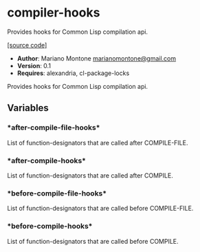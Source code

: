 # compiler-hooks

Provides hooks for Common Lisp compilation api.

[[source code]](../compiler-hooks.lisp)

- **Author**: Mariano Montone <marianomontone@gmail.com>
- **Version**: 0.1
- **Requires**: alexandria, cl-package-locks


 Provides hooks for Common Lisp compilation api.



## Variables
### \*after-compile-file-hooks\*
List of function-designators that are called after COMPILE-FILE.

### \*after-compile-hooks\*
List of function-designators that are called after COMPILE.

### \*before-compile-file-hooks\*
List of function-designators that are called before COMPILE-FILE.

### \*before-compile-hooks\*
List of function-designators that are called before COMPILE.

